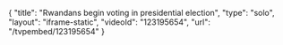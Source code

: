 {
    "title": "Rwandans begin voting in presidential election",
    "type": "solo",
    "layout": "iframe-static",
    "videoId": "123195654",
    "url": "\/tvpembed\/123195654"
}